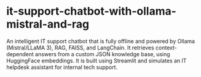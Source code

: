 # it-support-chatbot-with-ollama-mistral-and-rag
An intelligent IT support chatbot that is fully offline and powered by Ollama (Mistral/LLaMA 3), RAG, FAISS, and LangChain. It retrieves context-dependent answers from a custom JSON knowledge base, using HuggingFace embeddings. It is built using Streamlit and simulates an IT helpdesk assistant for internal tech support.
